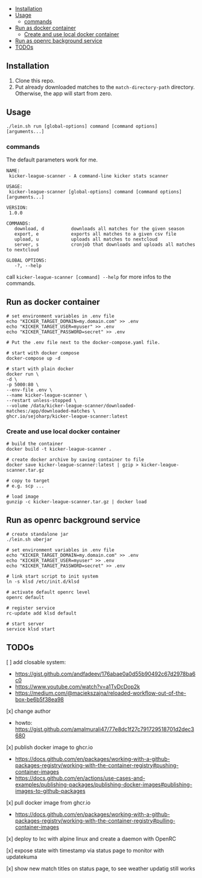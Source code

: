 <!-- TOC -->
  * [Installation](#installation)
  * [Usage](#usage)
    * [commands](#commands)
  * [Run as docker container](#run-as-docker-container)
    * [Create and use local docker container](#create-and-use-local-docker-container)
  * [Run as openrc background service](#run-as-openrc-background-service)
  * [TODOs](#todos)
<!-- TOC -->

## Installation
1. Clone this repo.
2. Put already downloaded matches to the `match-directory-path` directory. Otherwise, the app will start from zero.

## Usage
```shell
./lein.sh run [global-options] command [command options] [arguments...]
```
### commands
The default parameters work for me. 
```shell
NAME:
 kicker-league-scanner - A command-line kicker stats scanner

USAGE:
 kicker-league-scanner [global-options] command [command options] [arguments...]

VERSION:
 1.0.0

COMMANDS:
   download, d          downloads all matches for the given season
   export, e            exports all matches to a given csv file
   upload, u            uploads all matches to nextcloud
   server, s            cronjob that downloads and uploads all matches to nextcloud

GLOBAL OPTIONS:
   -?, --help
```

call `kicker-league-scanner [command] --help` for more infos to the commands.

## Run as docker container
```shell
# set environment variables in .env file
echo "KICKER_TARGET_DOMAIN=my.domain.com" >> .env
echo "KICKER_TARGET_USER=myuser" >> .env
echo "KICKER_TARGET_PASSWORD=secret" >> .env

# Put the .env file next to the docker-compose.yaml file.

# start with docker compose
docker-compose up -d

# start with plain docker
docker run \
-d \
-p 5000:80 \
--env-file .env \
--name kicker-league-scanner \
--restart unless-stopped \
--volume /data/kicker-league-scanner/downloaded-matches:/app/downloaded-matches \
ghcr.io/sejoharp/kicker-league-scanner:latest
```

### Create and use local docker container
```shell
# build the container  
docker build -t kicker-league-scanner .

# create docker archive by saving container to file  
docker save kicker-league-scanner:latest | gzip > kicker-league-scanner.tar.gz

# copy to target
# e.g. scp ...

# load image
gunzip -c kicker-league-scanner.tar.gz | docker load
```


## Run as openrc background service
```shell
# create standalone jar
./lein.sh uberjar

# set environment variables in .env file
echo "KICKER_TARGET_DOMAIN=my.domain.com" >> .env
echo "KICKER_TARGET_USER=myuser" >> .env
echo "KICKER_TARGET_PASSWORD=secret" >> .env

# link start script to init system
ln -s klsd /etc/init.d/klsd

# activate default openrc level
openrc default

# register service
rc-update add klsd default

# start server
service klsd start
```

## TODOs
[ ] add closable system:
- https://gist.github.com/andfadeev/176abae0a0d55b90492c67d2978ba6c0
- https://www.youtube.com/watch?v=a1TvDcDop2k
- https://medium.com/@maciekszajna/reloaded-workflow-out-of-the-box-be6b5f38ea98

[x] change author
- howto: https://gist.github.com/amalmurali47/77e8dc1f27c791729518701d2dec3680

[x] publish docker image to ghcr.io
- https://docs.github.com/en/packages/working-with-a-github-packages-registry/working-with-the-container-registry#pushing-container-images
- https://docs.github.com/en/actions/use-cases-and-examples/publishing-packages/publishing-docker-images#publishing-images-to-github-packages

[x] pull docker image from ghcr.io
- https://docs.github.com/en/packages/working-with-a-github-packages-registry/working-with-the-container-registry#pulling-container-images

[x] deploy to lxc with alpine linux and create a daemon with OpenRC

[x] expose state with timestamp via status page to monitor with updatekuma

[x] show new match titles on status page, to see weather updatig still works
